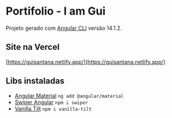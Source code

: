 # Portifolio - I am Gui 

Projeto gerado com [Angular CLI](https://github.com/angular/angular-cli) versão 14.1.2.


## Site na Vercel

[https://guisantana.netlify.app/](https://guisantana.netlify.app/)

## Libs instaladas
- [Angular Material](https://material.angular.io/guide/getting-started)
  `ng add @angular/material`
- [Swiper Angular](https://v8.swiperjs.com/angular#usage)
  `npm i swiper`
- [Vanilla Tilt](https://www.npmjs.com/package/vanilla-tilt)
  `npm i vanilla-tilt`
